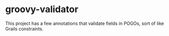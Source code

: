 groovy-validator
================

This project has a few annotations that validate fields in POGOs, sort of like Grails constraints.
